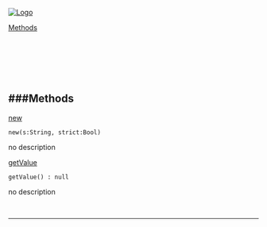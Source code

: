 
[![Logo](http://luxeengine.com/images/logo.png)](index.html)


[Methods](#Methods)   


&nbsp;   

&nbsp;   

&nbsp;   

<a class="lift" name="Methods" ></a>
###Methods   
---
<a class="lift" name="new" href="#new">new</a>



    new(s:String, strict:Bool) 

<span class="small_desc_flat"> no description </span>   

<a class="lift" name="getValue" href="#getValue">getValue</a>



    getValue() : null

<span class="small_desc_flat"> no description </span>   



&nbsp;
&nbsp;
&nbsp;

---  


&nbsp;   
&nbsp;   